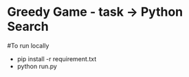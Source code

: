 # Greedy Game - task -> Python Search

#To run locally
+ pip install -r requirement.txt
+ python run.py
